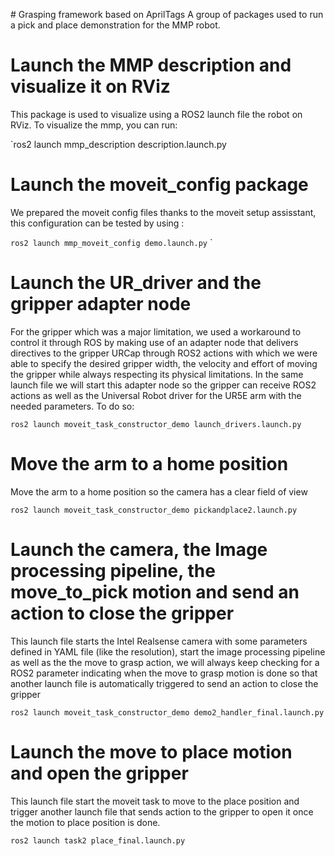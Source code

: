 [](url)# Grasping framework based on AprilTags
 A group of packages used to run a pick and place demonstration for the MMP robot.
# Launch the MMP description and visualize it on RViz
This package is used to visualize using a ROS2 launch file the robot on RViz.
To visualize the mmp, you can run:

`ros2 launch mmp_description description.launch.py

# Launch the moveit_config package
We prepared the moveit config files thanks to the moveit setup assisstant, this configuration can be tested by using : 

`ros2 launch mmp_moveit_config demo.launch.py`
`
# Launch the UR_driver and the gripper adapter node
For the gripper which was a major limitation, we used a workaround to control it through ROS by making use of an adapter node that delivers directives to the gripper URCap through ROS2 actions with which we were able to specify the desired gripper width, the velocity and effort of moving the gripper while always respecting its physical
limitations. 
In the same launch file we will start this adapter node so the gripper can receive ROS2 actions as well as the Universal Robot driver for the UR5E arm with the needed parameters. To do so: 

`ros2 launch moveit_task_constructor_demo launch_drivers.launch.py`


# Move the arm to a home position
Move the arm to a home position so the camera has a clear field of view

`ros2 launch moveit_task_constructor_demo pickandplace2.launch.py`

# Launch the camera, the Image processing pipeline, the move_to_pick motion and send an action to close the gripper

This launch file starts the Intel Realsense camera with some parameters defined in YAML file (like the resolution), start the image processing pipeline as well as the the move to grasp action, we will always keep checking for a ROS2 parameter indicating when the move to grasp motion is done so that another launch file is automatically triggered to send an action to close the gripper

`ros2 launch moveit_task_constructor_demo demo2_handler_final.launch.py `

# Launch the move to place motion and open the gripper
This launch file start the moveit task to move to the place position and trigger another launch file that sends action to the gripper to open it once the motion to place position is done.

`ros2 launch task2 place_final.launch.py `

